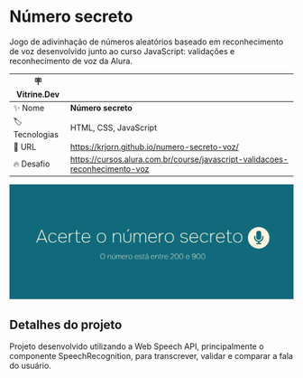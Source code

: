# Número secreto

Jogo de adivinhação de números aleatórios baseado em reconhecimento de voz desenvolvido junto ao curso JavaScript: validações e reconhecimento de voz da Alura.

| :placard: Vitrine.Dev ||
| ------------- | --- |
| :sparkles: Nome | **Número secreto**
| :label: Tecnologias | HTML, CSS, JavaScript
| :rocket: URL | https://krjorn.github.io/numero-secreto-voz/
| :fire: Desafio | https://cursos.alura.com.br/course/javascript-validacoes-reconhecimento-voz

![Imagem do projeto.](./project.png#vitrinedev)

## Detalhes do projeto

Projeto desenvolvido utilizando a Web Speech API, principalmente o componente SpeechRecognition, para transcrever, validar e comparar a fala do usuário.